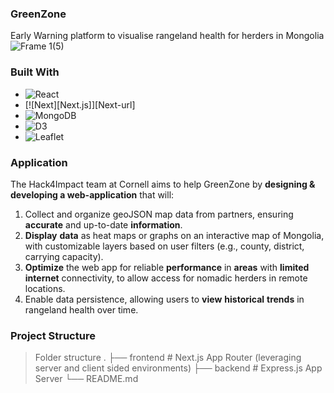 ### GreenZone 

Early Warning platform to visualise rangeland health for herders in Mongolia
![Frame 1(5)](https://borgenproject.org/wp-content/uploads/Nomads-in-Mongolia-1030x686.jpg)

### Built With

* ![React](https://img.shields.io/badge/react-%2320232a.svg?style=for-the-badge&logo=react&logoColor=%2361DAFB)
* [![Next][Next.js]][Next-url]
* ![MongoDB](https://img.shields.io/badge/MongoDB-%234ea94b.svg?style=for-the-badge&logo=mongodb&logoColor=white)
* ![D3](https://img.shields.io/badge/D3-%234ea94b.svg?style=for-the-badge&logo=d3&logoColor=orange)
* ![Leaflet](https://img.shields.io/badge/Leaflet-%234ea94b.svg?style=for-the-badge&logo=leaflet&logoColor=blue)

### Application
The Hack4Impact team at Cornell aims to help GreenZone by **designing & developing a web-application** that will: 

1. Collect and organize geoJSON map data from partners, ensuring **accurate** and up-to-date **information**.
2. **Display** **data** as heat maps or graphs on an interactive map of Mongolia, with customizable layers based on user filters (e.g., county, district, carrying capacity).
3. **Optimize** the web app for reliable **performance** in **areas** with **limited** **internet** connectivity, to allow access for nomadic herders in remote locations.
4. Enable data persistence, allowing users to **view** **historical** **trends** in rangeland health over time.

### Project Structure

> Folder structure 
    .
    ├── frontend      # Next.js App Router (leveraging server and client sided environments)
    ├── backend       # Express.js App Server
    └── README.md
  

